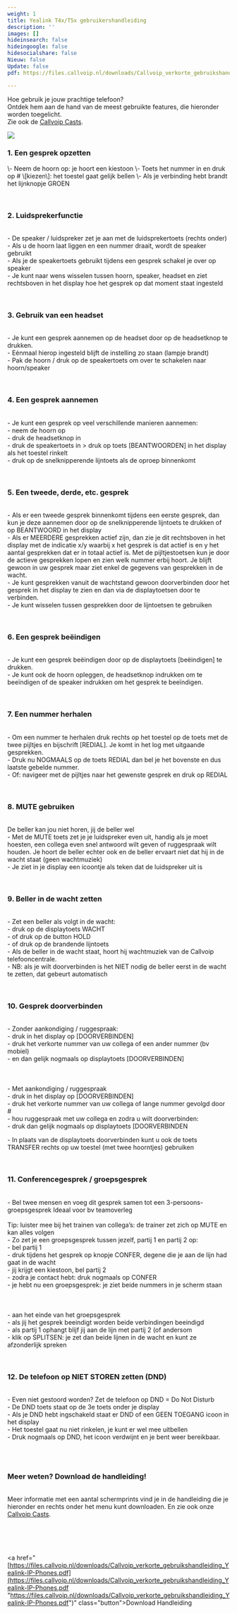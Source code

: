 ```yaml
---
weight: 1
title: Yealink T4x/T5x gebruikershandleiding
description: ''
images: []
hideinsearch: false
hideingoogle: false
hidesocialshare: false
Nieuw: false
Update: false
pdf: https://files.callvoip.nl/downloads/Callvoip_verkorte_gebruikshandleiding_Yealink-IP-Phones.pdf

---
```

Hoe gebruik je jouw prachtige telefoon?  
Ontdek hem aan de hand van de meest gebruikte features, die hieronder worden toegelicht.  
Zie ook de [Callvoip Casts](https://callvoip.nl/casts).

![](https://res.cloudinary.com/callvoip/image/upload/v1587072170/Yealink_t4x_t5x_cuh3uh.jpg)

<h3>1. Een gesprek opzetten</h3>  
\- Neem de hoorn op: je hoort een kiestoon  
\- Toets het nummer in en druk op # \[kiezen\]: het toestel gaat gelijk bellen  
\- Als je verbinding hebt brandt het lijnknopje GROEN

<br><h3>2. Luidsprekerfunctie</h3>  
\- De speaker / luidspreker zet je aan met de luidsprekertoets (rechts onder)  
\- Als u de hoorn laat liggen en een nummer draait, wordt de speaker gebruikt  
\- Als je de speakertoets gebruikt tijdens een gesprek schakel je over op speaker  
\- Je kunt naar wens wisselen tussen hoorn, speaker, headset en ziet rechtsboven in het display hoe het gesprek op dat moment staat ingesteld

<br><h3>3. Gebruik van een headset</h3>  
\- Je kunt een gesprek aannemen op de headset door op de headsetknop te drukken.  
\- Eénmaal hierop ingesteld blijft de instelling zo staan (lampje brandt)  
\- Pak de hoorn / druk op de speakertoets om over te schakelen naar hoorn/speaker

<br><h3>4. Een gesprek aannemen</h3>  
\- Je kunt een gesprek op veel verschillende manieren aannemen:  
\- neem de hoorn op  
\- druk de headsetknop in  
\- druk de speakertoets in > druk op toets \[BEANTWOORDEN\] in het display als het toestel rinkelt  
\- druk op de snelknipperende lijntoets als de oproep binnenkomt

<br><h3>5. Een tweede, derde, etc. gesprek</h3>  
\- Als er een tweede gesprek binnenkomt tijdens een eerste gesprek, dan kun je deze aannemen door op de snelknipperende lijntoets te drukken of op BEANTWOORD in het display  
\- Als er MEERDERE gesprekken actief zijn, dan zie je dit rechtsboven in het display met de indicatie x/y waarbij x het gesprek is dat actief is en y het aantal gesprekken dat er in totaal actief is. Met de pijltjestoetsen kun je door de actieve gesprekken lopen en zien welk nummer erbij hoort. Je blijft gewoon in uw gesprek maar ziet enkel de gegevens van gesprekken in de wacht.  
\- Je kunt gesprekken vanuit de wachtstand gewoon doorverbinden door het gesprek in het display te zien en dan via de displaytoetsen door te verbinden.  
\- Je kunt wisselen tussen gesprekken door de lijntoetsen te gebruiken

<br><h3>6. Een gesprek beëindigen</h3>  
\- Je kunt een gesprek beëindigen door op de displaytoets \[beëindigen\] te drukken.  
\- Je kunt ook de hoorn opleggen, de headsetknop indrukken om te beeïndigen of de speaker indrukken om het gesprek te beeïndigen.

<br><h3>7. Een nummer herhalen</h3>  
\- Om een nummer te herhalen druk rechts op het toestel op de toets met de twee pijltjes en bijschrift \[REDIAL\]. Je komt in het log met uitgaande gesprekken.  
\- Druk nu NOGMAALS op de toets REDIAL dan bel je het bovenste en dus laatste gebelde nummer.  
\- Of: navigeer met de pijltjes naar het gewenste gesprek en druk op REDIAL

<br><h3>8. MUTE gebruiken</h2>  
De beller kan jou niet horen, jij de beller wel  
\- Met de MUTE toets zet je je luidspreker even uit, handig als je moet hoesten, een collega even snel antwoord wilt geven of ruggespraak wilt houden. Je hoort de beller echter ook en de beller ervaart niet dat hij in de wacht staat (geen wachtmuziek)  
\- Je ziet in je display een icoontje als teken dat de luidspreker uit is

<br><h3>9. Beller in de wacht zetten</h3>  
\- Zet een beller als volgt in de wacht:  
\- druk op de displaytoets WACHT  
\- of druk op de button HOLD  
\- of druk op de brandende lijntoets  
\- Als de beller in de wacht staat, hoort hij wachtmuziek van de Callvoip telefooncentrale.  
\- NB: als je wilt doorverbinden is het NIET nodig de beller eerst in de wacht te zetten, dat gebeurt automatisch

<br><h3>10. Gesprek doorverbinden</h3>  
\- Zonder aankondiging / ruggespraak:  
\- druk in het display op \[DOORVERBINDEN\]  
\- druk het verkorte nummer van uw collega of een ander nummer (bv mobiel)  
\- en dan gelijk nogmaals op displaytoets \[DOORVERBINDEN\]  
<br><br>  
\- Met aankondiging / ruggespraak  
\- druk in het display op \[DOORVERBINDEN\]  
\- druk het verkorte nummer van uw collega of lange nummer gevolgd door #  
\- hou ruggespraak met uw collega en zodra u wilt doorverbinden:  
\- druk dan gelijk nogmaals op displaytoets \[DOORVERBINDEN

\- In plaats van de displaytoets doorverbinden kunt u ook de toets TRANSFER rechts op uw toestel (met twee hoorntjes) gebruiken

<br><h3>11. Conferencegesprek / groepsgesprek</h3>  
\- Bel twee mensen en voeg dit gesprek samen tot een 3-persoons-groepsgesprek Ideaal voor bv teamoverleg<br>  
Tip: luister mee bij het trainen van collega’s: de trainer zet zich op MUTE en kan alles volgen  
\- Zo zet je een groepsgesprek tussen jezelf, partij 1 en partij 2 op:  
\- bel partij 1  
\- druk tijdens het gesprek op knopje CONFER, degene die je aan de lijn had gaat in de wacht  
\- jij krijgt een kiestoon, bel partij 2  
\- zodra je contact hebt: druk nogmaals op CONFER  
\- je hebt nu een groepsgesprek: je ziet beide nummers in je scherm staan  
<br><br>  
\- aan het einde van het groepsgesprek  
\- als jij het gesprek beeindigt worden beide verbindingen beeindigd  
\- als partij 1 ophangt blijf jij aan de lijn met partij 2 (of andersom  
\- klik op SPLITSEN: je zet dan beide lijnen in de wacht en kunt ze afzonderlijk spreken

<br><h3>12. De telefoon op NIET STOREN zetten (DND)</h3>  
\- Even niet gestoord worden? Zet de telefoon op DND = Do Not Disturb  
\- De DND toets staat op de 3e toets onder je display  
\- Als je DND hebt ingschakeld staat er DND of een GEEN TOEGANG icoon in het display  
\- Het toestel gaat nu niet rinkelen, je kunt er wel mee uitbellen  
\- Druk nogmaals op DND, het icoon verdwijnt en je bent weer bereikbaar.

<br><br><h3>Meer weten? Download de handleiding!</h3>  
Meer informatie met een aantal schermprints vind je in de handleiding die je hieronder en rechts onder het menu kunt downloaden. En zie ook onze [Callvoip Casts](https://callvoip.nl/casts).  
<br><br><br><br>

<a href="[https://files.callvoip.nl/downloads/Callvoip_verkorte_gebruikshandleiding_Yealink-IP-Phones.pdf](https://files.callvoip.nl/downloads/Callvoip_verkorte_gebruikshandleiding_Yealink-IP-Phones.pdf "https://files.callvoip.nl/downloads/Callvoip_verkorte_gebruikshandleiding_Yealink-IP-Phones.pdf")" class="button">Download Handleiding</a>
